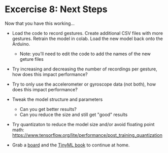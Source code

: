 # Excercise 8: Next Steps

Now that you have this working... 

- Load the code to record gestures. Create additional CSV files with more gestures. Retrain the model in colab. Load the new model back onto the Arduino.
  - Note: you'll need to edit the code to add the names of the new geture files

- Try increasing and decreasing the number of recordings per gesture, how does this impact performance?

- Try to only use the accelerometer or gyroscope data (not both), how does this impact performance?

- Tweak the model structure and parameters
  - Can you get better results?
  - Can you reduce the size and still get "good" results

- Try quantizaton to reduce the model size and/or avoid floating point math: https://www.tensorflow.org/lite/performance/post_training_quantization

- Grab a [board](https://store.arduino.cc/usa/nano-33-ble-sense) and the [TinyML book](http://shop.oreilly.com/product/0636920254508.do) to continue at home.

